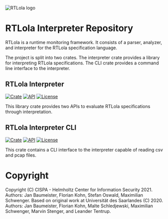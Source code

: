 ![RTLola logo](https://pages.cispa.de/rtlola/assets/img/logos/rtlola-logo-ultrawide-blue.png)
# RTLola Interpreter Repository

RTLola is a runtime monitoring framework.  It consists of a parser, analyzer, and interpreter for the RTLola specification language.

The project is split into two crates. The interpreter crate provides a library for interpreting RTLola specifications.
The CLI crate provides a command line interface to the interpreter.

## RTLola Interpreter
[![Crate](https://img.shields.io/crates/v/rtlola-interpreter.svg)](https://crates.io/crates/rtlola-interpreter)
[![API](https://docs.rs/rtlola-interpreter/badge.svg)](https://docs.rs/rtlola-interpreter)
[![License](https://img.shields.io/crates/l/rtlola-interpreter)](https://crates.io/crates/rtlola-interpreter)

This library crate provides two APIs to evaluate RTLola specifications through interpretation.

## RTLola Interpreter CLI
[![Crate](https://img.shields.io/crates/v/rtlola-cli.svg)](https://crates.io/crates/rtlola-cli)
[![API](https://docs.rs/rtlola-cli/badge.svg)](https://docs.rs/rtlola-cli)
[![License](https://img.shields.io/crates/l/rtlola-cli)](https://crates.io/crates/rtlola-cli)

This crate contains a CLI interface to the interpreter capable of reading csv and pcap files.

# Copyright

Copyright (C) CISPA - Helmholtz Center for Information Security 2021.  Authors: Jan Baumeister, Florian Kohn, Stefan Oswald, Maximilian Schwenger.
Based on original work at Universität des Saarlandes (C) 2020.  Authors: Jan Baumeister, Florian Kohn, Malte Schledjewski, Maximilian Schwenger, Marvin Stenger, and Leander Tentrup.
